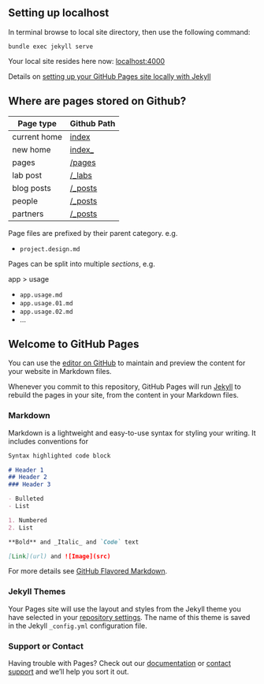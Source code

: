 ## Setting up localhost

In terminal browse to local site directory, then use the following command:

`bundle exec jekyll serve`

Your local site resides here now: [localhost:4000](http://localhost:4000/)

Details on [setting up your GitHub Pages site locally with Jekyll](https://help.github.com/articles/setting-up-your-github-pages-site-locally-with-jekyll/)


## Where are pages stored on Github?

Page type | Github Path
---- | -----------
current home | [index](https://github.com/impresso/impresso.github.io/blob/master/index.html)
new home | [index_](https://github.com/impresso/impresso.github.io/blob/master/index_.html)
pages | [/pages](https://github.com/impresso/impresso.github.io/tree/master/pages)
lab post | [/_labs](https://github.com/impresso/impresso.github.io/tree/master/_labs)
blog posts | [/_posts](https://github.com/impresso/impresso.github.io/tree/master/_posts)
people | [/_posts](https://github.com/impresso/impresso.github.io/tree/master/_people)
partners | [/_posts](https://github.com/impresso/impresso.github.io/tree/master/_partners)


Page files are prefixed by their parent category. e.g.
- `project.design.md`

Pages can be split into multiple _sections_, e.g.

app > usage
- `app.usage.md`
- `app.usage.01.md`
- `app.usage.02.md`
- ...


## Welcome to GitHub Pages

You can use the [editor on GitHub](https://github.com/impresso/impresso/edit/master/README.md) to maintain and preview the content for your website in Markdown files.

Whenever you commit to this repository, GitHub Pages will run [Jekyll](https://jekyllrb.com/) to rebuild the pages in your site, from the content in your Markdown files.

### Markdown

Markdown is a lightweight and easy-to-use syntax for styling your writing. It includes conventions for

```markdown
Syntax highlighted code block

# Header 1
## Header 2
### Header 3

- Bulleted
- List

1. Numbered
2. List

**Bold** and _Italic_ and `Code` text

[Link](url) and ![Image](src)
```

For more details see [GitHub Flavored Markdown](https://guides.github.com/features/mastering-markdown/).

### Jekyll Themes

Your Pages site will use the layout and styles from the Jekyll theme you have selected in your [repository settings](https://github.com/impresso/impresso/settings). The name of this theme is saved in the Jekyll `_config.yml` configuration file.

### Support or Contact

Having trouble with Pages? Check out our [documentation](https://help.github.com/categories/github-pages-basics/) or [contact support](https://github.com/contact) and we’ll help you sort it out.

